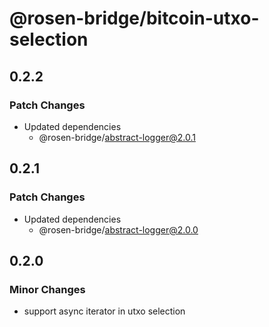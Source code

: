 # @rosen-bridge/bitcoin-utxo-selection

## 0.2.2

### Patch Changes

- Updated dependencies
  - @rosen-bridge/abstract-logger@2.0.1

## 0.2.1

### Patch Changes

- Updated dependencies
  - @rosen-bridge/abstract-logger@2.0.0

## 0.2.0

### Minor Changes

- support async iterator in utxo selection

